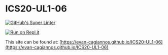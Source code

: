 # ICS20-UL1-06

[![GitHub's Super Linter](https://github.com/evan-cagiannos/ICS20-UL1-06/workflows/GitHub's%20Super%20Linter/badge.svg)](https://github.com/evan-cagiannos/ICS20-UL1-06/actions)

[![Run on Repl.it](https://repl.it/badge/github/evan-cagiannos/ICS20-UL1-06)](https://repl.it/github/evan-cagiannos/ICS20-UL1-06)

This site can be found at: [https://evan-cagiannos.github.io/ICS20-UL1-06](https://evan-cagiannos.github.io/ICS20-UL1-06)

